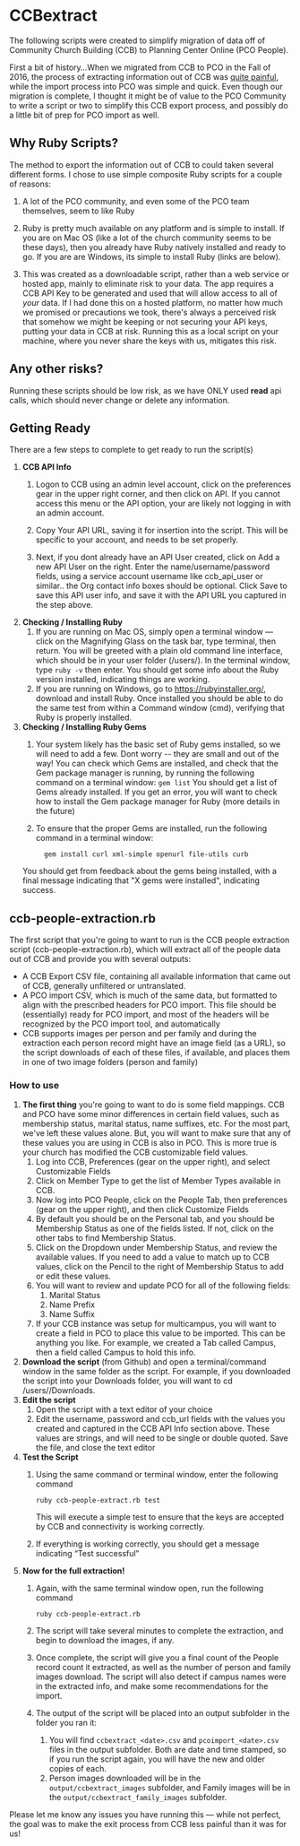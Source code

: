 # CCBextract

The following scripts were created to simplify migration of data off of Community Church Building (CCB) to Planning Center Online (PCO People).

First a bit of history…When we migrated from CCB to PCO in the Fall of 2016, the process of extracting information out of CCB was [quite painful](http://www.bottomshelvz.com/2017/04/why-we-migrated-from-ccb-to-pco/), while the import process into PCO was simple and quick. Even though our migration is complete, I thought it might be of value to the PCO Community to write a script or two to simplify this CCB export process, and possibly do a little bit of prep for PCO import as well.

## Why Ruby Scripts?
The method to export the information out of CCB to could taken several different forms. I chose to use simple composite Ruby scripts for a couple of reasons:
1) A lot of the PCO community, and even some of the PCO team themselves, seem to like Ruby

2) Ruby is pretty much available on any platform and is simple to install. If you are on Mac OS (like a lot of the church community seems to be these days), then you already have Ruby natively installed and ready to go. If you are are Windows, its simple to install Ruby (links are below).

3) This was created as a downloadable script, rather than a web service or hosted app, mainly to eliminate risk to your data. The app requires a CCB API Key to be generated and used that will allow access to all of *your* data. If I had done this on a hosted platform, no matter how much we promised or precautions we took, there's always a perceived risk that somehow we might be keeping or not securing your API keys, putting your data in CCB at risk. Running this as a local script on your machine, where you never share the keys with us, mitigates this risk.

## Any other risks?
Running these scripts should be low risk, as we have ONLY used **read** api calls, which should never change or delete any information.

## Getting Ready
There are a few steps to complete to get ready to run the script(s)
1. **CCB API Info**
    1. Logon to CCB using an admin level account, click on the preferences gear in the upper right corner, and then click on API. If you cannot access this menu or the API option, your are likely not logging in with an admin account.

    2. Copy Your API URL, saving it for insertion into the script. This will be specific to your account, and needs to be set properly.

    3. Next, if you dont already have an API User created, click on Add a new API User on the right. Enter the name/username/password fields, using a service account username like ccb_api_user or similar.. the Org contact info boxes should be optional. Click Save to save this API user info, and save it with the API URL you captured in the step above.
2. **Checking / Installing Ruby**
    1. If you are running on Mac OS, simply open a terminal window — click on the Magnifying Glass on the task bar, type terminal, then return. You will be greeted with a plain old command line interface, which should be in your user folder (/users/<Your Username>). In the terminal window, type
```ruby -v```
then enter. You should get some info about the Ruby version installed, indicating things are working.
    2. If you are running on Windows, go to https://rubyinstaller.org/, download and install Ruby. Once installed you should be able to do the same test from within a Command window (cmd), verifying that Ruby is properly installed.
2. **Checking / Installing Ruby Gems**
    1. Your system likely has the basic set of Ruby gems installed, so we will need to add a few. Dont worry -- they are small and out of the way! You can check which Gems are installed, and check that the Gem package manager is running, by running the following command on a terminal window:
```gem list```
    You should get a list of Gems already installed. If you get an error, you will want to check how to install the Gem package manager for Ruby (more details in the future)
    2. To ensure that the proper Gems are installed, run the following command in a terminal window:

             gem install curl xml-simple openurl file-utils curb

    You should get  from feedback about the gems being installed, with a final message indicating that "X gems were installed", indicating success.

## ccb-people-extraction.rb
The first script that you're going to want to run is the CCB people extraction script (ccb-people-extraction.rb), which will extract all of the people data out of CCB and provide you with several outputs:
* A CCB Export CSV file, containing all available information that came out of CCB, generally unfiltered or untranslated.
* A PCO import CSV, which is much of the same data, but formatted to align with the prescribed headers for PCO import. This file should be (essentially) ready for PCO import, and most of the headers will be recognized by the PCO import tool, and automatically
* CCB supports images per person and per family and during the extraction each person record might have an image field (as a URL), so the script downloads of each of these files, if available, and places them in one of two image folders (person and family)

### How to use
1. **The first thing** you're going to want to do is some field mappings. CCB and PCO have some minor differences in certain field values, such as membership status, marital status, name suffixes, etc. For the most part, we've left these values alone. But, you will want to make sure that any of these values you are using in CCB is also in PCO. This is more true is your church has modified the CCB customizable field values.
    1. Log into CCB, Preferences (gear on the upper right), and select Customizable Fields
    2. Click on Member Type to get the list of Member Types available in CCB.
    3. Now log into PCO People, click on the People Tab, then preferences (gear on the upper right), and then click Customize Fields
    4. By default you should be on the Personal tab, and you should be Membership Status as one of the fields listed. If not, click on the other tabs to find Membership Status.
    5. Click on the Dropdown under Membership Status, and review the available values. If you need to add a value to match up to CCB values, click on the Pencil to the right of Membership Status to add or edit these values.
    6. You will want to review and update PCO for all of the following fields:
        1. Marital Status
        2. Name Prefix
        3. Name Suffix
    7. If your CCB instance was setup for multicampus, you will want to create a field in PCO to place this value to be imported. This can be anything you like. For example, we created a Tab called Campus, then a field called Campus to hold this info.  
2. **Download the script** (from Github) and open a terminal/command window in the same folder as the script. For example, if you downloaded the script into your Downloads folder, you will want to cd /users/<username>/Downloads.
3. **Edit the script**
   1. Open the script with a text editor of your choice
   2. Edit the username, password and ccb_url fields with the values you created and captured in the CCB API Info section above. These values are strings, and will need to be single or double quoted. Save the file, and close the text editor
4. **Test the Script**
    1. Using the same command or terminal window, enter the following command  

        `ruby ccb-people-extract.rb test`   

        This will execute a simple test to ensure that the keys are accepted by CCB and connectivity is working correctly.
    2. If everything is working correctly, you should get a message indicating “Test successful”
5. **Now for the full extraction!**
    1. Again, with the same terminal window open, run the following command   

         `ruby ccb-people-extract.rb`   

    2. The script will take several minutes to complete the extraction, and begin to download the images, if any.
    3. Once complete, the script will give you a final count of the People record count it extracted, as well as the number of person and family images download. The script will also detect if campus names were in the extracted info, and make some recommendations for the import.
    4. The output of the script will be placed into an output subfolder in the folder you ran it:
        1. You will find  `ccbextract_<date>.csv` and `pcoimport_<date>.csv` files in the output subfolder. Both are date and time stamped, so if you run the script again, you will have the new and older copies of each.
        2. Person images downloaded will be in the `output/ccbextract_images` subfolder, and Family images will be in the `output/ccbextract_family_images` subfolder.

Please let me know any issues you have running this — while not perfect, the goal was to make the exit process from CCB less painful than it was for us!
